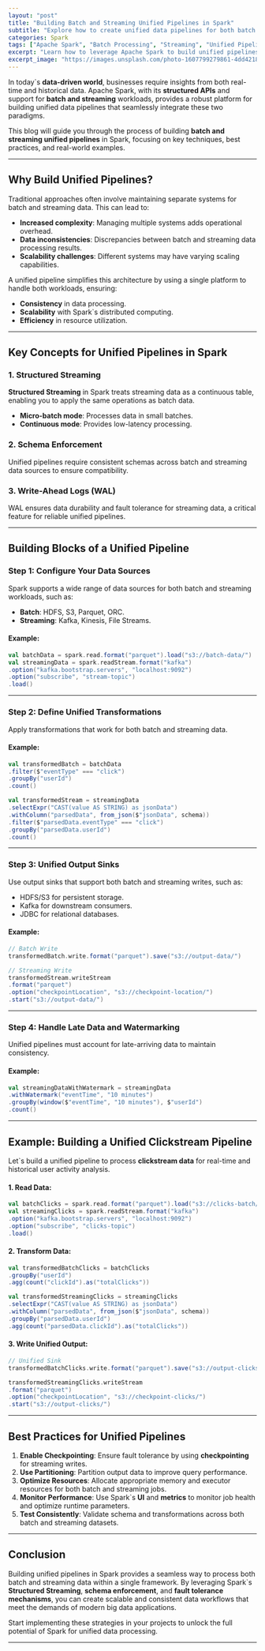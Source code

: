 ```yaml
---
layout: "post"
title: "Building Batch and Streaming Unified Pipelines in Spark"
subtitle: "Explore how to create unified data pipelines for both batch and streaming workloads using Apache Spark."
categories: Spark
tags: ["Apache Spark", "Batch Processing", "Streaming", "Unified Pipelines", "Big Data"]
excerpt: "Learn how to leverage Apache Spark to build unified pipelines that handle both batch and streaming data efficiently, enabling real-time and offline analytics in a single framework."
excerpt_image: "https://images.unsplash.com/photo-1607799279861-4dd421887fb3"
---
```




In today`s **data-driven world**, businesses require insights from both real-time and historical data. Apache Spark, with its **structured APIs** and support for **batch and streaming** workloads, provides a robust platform for building unified data pipelines that seamlessly integrate these two paradigms.

This blog will guide you through the process of building **batch and streaming unified pipelines** in Spark, focusing on key techniques, best practices, and real-world examples.

---

## Why Build Unified Pipelines?

Traditional approaches often involve maintaining separate systems for batch and streaming data. This can lead to:
- **Increased complexity**: Managing multiple systems adds operational overhead.
- **Data inconsistencies**: Discrepancies between batch and streaming data processing results.
- **Scalability challenges**: Different systems may have varying scaling capabilities.

A unified pipeline simplifies this architecture by using a single platform to handle both workloads, ensuring:
- **Consistency** in data processing.
- **Scalability** with Spark`s distributed computing.
- **Efficiency** in resource utilization.

---

## Key Concepts for Unified Pipelines in Spark

### 1. Structured Streaming
**Structured Streaming** in Spark treats streaming data as a continuous table, enabling you to apply the same operations as batch data.

- **Micro-batch mode**: Processes data in small batches.
- **Continuous mode**: Provides low-latency processing.

### 2. Schema Enforcement
Unified pipelines require consistent schemas across batch and streaming data sources to ensure compatibility.

### 3. Write-Ahead Logs (WAL)
WAL ensures data durability and fault tolerance for streaming data, a critical feature for reliable unified pipelines.

---

## Building Blocks of a Unified Pipeline

### Step 1: Configure Your Data Sources

Spark supports a wide range of data sources for both batch and streaming workloads, such as:
- **Batch**: HDFS, S3, Parquet, ORC.
- **Streaming**: Kafka, Kinesis, File Streams.

#### Example:
```scala
val batchData = spark.read.format("parquet").load("s3://batch-data/")
val streamingData = spark.readStream.format("kafka")
.option("kafka.bootstrap.servers", "localhost:9092")
.option("subscribe", "stream-topic")
.load()
```

---

### Step 2: Define Unified Transformations

Apply transformations that work for both batch and streaming data.

#### Example:
```scala
val transformedBatch = batchData
.filter($"eventType" === "click")
.groupBy("userId")
.count()

val transformedStream = streamingData
.selectExpr("CAST(value AS STRING) as jsonData")
.withColumn("parsedData", from_json($"jsonData", schema))
.filter($"parsedData.eventType" === "click")
.groupBy("parsedData.userId")
.count()
```

---

### Step 3: Unified Output Sinks

Use output sinks that support both batch and streaming writes, such as:
- HDFS/S3 for persistent storage.
- Kafka for downstream consumers.
- JDBC for relational databases.

#### Example:
```scala
// Batch Write
transformedBatch.write.format("parquet").save("s3://output-data/")

// Streaming Write
transformedStream.writeStream
.format("parquet")
.option("checkpointLocation", "s3://checkpoint-location/")
.start("s3://output-data/")
```

---

### Step 4: Handle Late Data and Watermarking

Unified pipelines must account for late-arriving data to maintain consistency.

#### Example:
```scala
val streamingDataWithWatermark = streamingData
.withWatermark("eventTime", "10 minutes")
.groupBy(window($"eventTime", "10 minutes"), $"userId")
.count()
```

---

## Example: Building a Unified Clickstream Pipeline

Let`s build a unified pipeline to process **clickstream data** for real-time and historical user activity analysis.

#### 1. Read Data:
```scala
val batchClicks = spark.read.format("parquet").load("s3://clicks-batch/")
val streamingClicks = spark.readStream.format("kafka")
.option("kafka.bootstrap.servers", "localhost:9092")
.option("subscribe", "clicks-topic")
.load()
```

#### 2. Transform Data:
```scala
val transformedBatchClicks = batchClicks
.groupBy("userId")
.agg(count("clickId").as("totalClicks"))

val transformedStreamingClicks = streamingClicks
.selectExpr("CAST(value AS STRING) as jsonData")
.withColumn("parsedData", from_json($"jsonData", schema))
.groupBy("parsedData.userId")
.agg(count("parsedData.clickId").as("totalClicks"))
```

#### 3. Write Unified Output:
```scala
// Unified Sink
transformedBatchClicks.write.format("parquet").save("s3://output-clicks/")

transformedStreamingClicks.writeStream
.format("parquet")
.option("checkpointLocation", "s3://checkpoint-clicks/")
.start("s3://output-clicks/")
```

---

## Best Practices for Unified Pipelines

1. **Enable Checkpointing**: Ensure fault tolerance by using **checkpointing** for streaming writes.
2. **Use Partitioning**: Partition output data to improve query performance.
3. **Optimize Resources**: Allocate appropriate memory and executor resources for both batch and streaming jobs.
4. **Monitor Performance**: Use Spark`s **UI** and **metrics** to monitor job health and optimize runtime parameters.
5. **Test Consistently**: Validate schema and transformations across both batch and streaming datasets.

---

## Conclusion

Building unified pipelines in Spark provides a seamless way to process both batch and streaming data within a single framework. By leveraging Spark`s **Structured Streaming**, **schema enforcement**, and **fault tolerance mechanisms**, you can create scalable and consistent data workflows that meet the demands of modern big data applications.

Start implementing these strategies in your projects to unlock the full potential of Spark for unified data processing.

---
